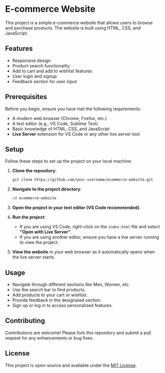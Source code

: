 # E-commerce Website

This project is a simple e-commerce website that allows users to browse and purchase products. The website is built using HTML, CSS, and JavaScript.

## Features

- Responsive design
- Product search functionality
- Add to cart and add to wishlist features
- User login and signup
- Feedback section for user input

## Prerequisites

Before you begin, ensure you have met the following requirements:

- A modern web browser (Chrome, Firefox, etc.)
- A text editor (e.g., VS Code, Sublime Text)
- Basic knowledge of HTML, CSS, and JavaScript
- **Live Server** extension for VS Code or any other live server tool

## Setup

Follow these steps to set up the project on your local machine:

1. **Clone the repository**:
    ```bash
    git clone https://github.com/your-username/ecommerce-website.git
    ```

2. **Navigate to the project directory**:
    ```bash
    cd ecommerce-website
    ```

3. **Open the project in your text editor (VS Code recommended)**.

4. **Run the project**:
   - If you are using VS Code, right-click on the `index.html` file and select **"Open with Live Server"**.
   - If you are using another editor, ensure you have a live server running to view the project.

5. **View the website** in your web browser as it automatically opens when the live server starts.

## Usage

- Navigate through different sections like Men, Women, etc.
- Use the search bar to find products.
- Add products to your cart or wishlist.
- Provide feedback in the designated section.
- Sign up or log in to access personalized features.

## Contributing

Contributions are welcome! Please fork this repository and submit a pull request for any enhancements or bug fixes.

## License

This project is open-source and available under the [MIT License](LICENSE).
